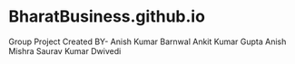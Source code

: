 # BharatBusiness.github.io

Group Project Created BY-
Anish Kumar Barnwal
Ankit Kumar Gupta
Anish Mishra
Saurav Kumar Dwivedi 

